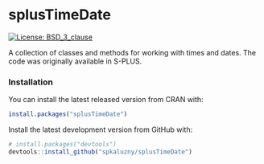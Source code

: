 # splusTimeDate

[![License: BSD_3_clause](https://img.shields.io/badge/license-BSD_3-blue.svg)](https://cran.r-project.org/web/licenses/BSD_3_clause)

A collection of classes and methods for working with times and dates.
The code was originally available in S-PLUS.

### Installation

You can install the latest released version from CRAN with:
```r
install.packages("splusTimeDate")
```

Install the latest development version from GitHub with:
```r
# install.packages("devtools")
devtools::install_github("spkaluzny/splusTimeDate")
```

